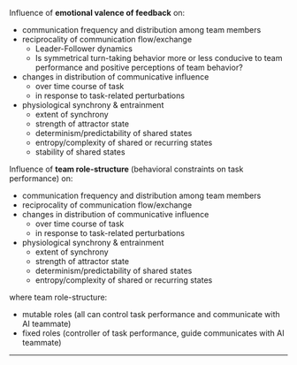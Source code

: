 
Influence of **emotional valence of feedback** on:
- communication frequency and distribution among team members
- reciprocality of communication flow/exchange
	- Leader-Follower dynamics
	- Is symmetrical turn-taking behavior more or less conducive to team performance and positive perceptions of team behavior?
- changes in distribution of communicative influence 
	- over time course of task
	- in response to task-related perturbations
- physiological synchrony & entrainment
	- extent of synchrony
	- strength of attractor state
	- determinism/predictability of shared states
	- entropy/complexity of shared or recurring states
	- stability of shared states

Influence of **team role-structure** (behavioral constraints on task performance) on:
- communication frequency and distribution among team members
- reciprocality of communication flow/exchange
- changes in distribution of communicative influence 
	- over time course of task
	- in response to task-related perturbations
- physiological synchrony & entrainment
	- extent of synchrony
	- strength of attractor state
	- determinism/predictability of shared states
	- entropy/complexity of shared or recurring states

where team role-structure:
- mutable roles (all can control task performance and communicate with AI teammate)
- fixed roles (controller of task performance, guide communicates with AI teammate)

---
